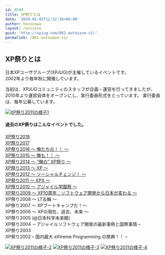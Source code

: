 ```yaml
---
id: 4549
title: XP祭りとは
date: '2019-01-05T11:52:36+00:00'
author: hosozawa
layout: revision
guid: 'http://xpjug.com/861-autosave-v1/'
permalink: /861-autosave-v1/
---
```


## XP祭りとは

日本XPユーザグループ(XPJUG)が主催しているイベントです。  
2002年より毎年秋に開催しています。

当初は、XPJUGコミュニティのスタッフが企画・運営を行ってきましたが、2010年より運営自体をオープンにし、実行委員形式をとっています。 実行委員は、毎年公募しています。

[![](http://xpjug.com/wp-content/uploads/2012/02/6111867216_7eb971fe08_z.jpg "XP祭り2011の様子1")](http://xpjug.com/wp-content/uploads/2012/02/6111867216_7eb971fe08_z.jpg)

#### 過去のXP祭りはこんなイベントでした。

[XP祭り2018](http://xpjug.com/xp2018/ "XP祭り2018")  
[XP祭り2017](http://xpjug.com/xp2017/ "XP祭り2017")  
[XP祭り2016 ～ 俺たちの！！ ～](http://xpjug.com/xp2016/ "XP祭り2016")  
[XP祭り2015 ～ 俺も！！ ～](http://xpjug.com/xp2015/ "XP祭り2015")  
[XP祭り2014 ～ “俺の” XP祭り ～](http://xpjug.com/xp2014/ "XP祭り2014")  
[XP祭り2013 ～ XP ～](http://xpjug.com/xp2013/ "XP祭り2013")  
[XP祭り2012 ～ ソーシャルチェンジ！ ～](http://xpjug.com/xp2012/ "XP祭り2012")  
[XP祭り2011 ～ XPX ～](http://xpjug.com/xpx/ "XP祭り2011")  
[XP祭り2010 ～ アジャイル学園祭 ～](http://kokucheese.com/event/index/2167/)  
[XP祭り2009 ～ XP10周年：ソフトウェア開発から日本が変わる ～](http://kokucheese.com/event/index/325/)  
XP祭り2008 ～ LT五輪 ～  
XP祭り2007 ～ XPブートキャンプだ！～  
XP祭り2006 ～ XPの現在、過去、未来 ～  
XP祭り2005 (@日本科学未来館)  
XP祭り2004 －アジャイルソフトウェア開発の最新事例と国際事情－  
XP祭り2003  
XP祭り2002 – 国内最大 eXtreme Programming の祭典！！ –

[![](http://xpjug.com/wp-content/uploads/2012/02/6111816954_b5aeecaa2c_z-150x150.jpg "XP祭り2011の様子-2")](http://xpjug.com/wp-content/uploads/2012/02/6111816954_b5aeecaa2c_z.jpg) [![](http://xpjug.com/wp-content/uploads/2012/02/6111365787_98746e7900_z-150x150.jpg "XP祭り2011の様子-3")](http://xpjug.com/wp-content/uploads/2012/02/6111365787_98746e7900_z.jpg) [![](http://xpjug.com/wp-content/uploads/2012/02/6111392007_519198e77f_z-150x150.jpg "XP祭り2011の様子-4")](http://xpjug.com/wp-content/uploads/2012/02/6111392007_519198e77f_z.jpg)